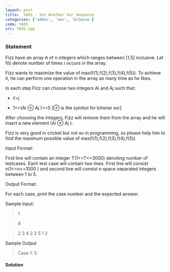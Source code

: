 ```yaml
---
layout: post
title:  YAXS - Yet Another Xor Sequence
categories: ['adhoc', 'xor', 'bitwise']
code: YAXS
src: YAXS.cpp
---
```


### **Statement**

  

Fizz have an array A of n integers which ranges between [1,5] inclusive. Let
f(i) denote number of times i occurs in the array.

Fizz wants to maximize the value of max(f(1),f(2),f(3),f(4),f(5)). To achieve
it, he can perform one operation in the array as many time as he likes.

In each step Fizz can choose two integers Ai and Aj such that:

  * i!=j

  * 1<=(Ai ⊕ Aj )<=5 [⊕ is the symbol for bitwise xor]

After choosing the integers, Fizz will remove them from the array and he will
insert a new element (Ai ⊕ Aj ).

  
Fizz is very good in cricket but not so in programming, so please help him to
find the maximum possible value of max(f(1),f(2),f(3),f(4),f(5)).

Input Format:

  
First line will contain an integer T(1<=T<=3000) denoting number of testcases.
Each test case will contain two lines. First line will consist n(1<=n<=1000 )
and second line will consist n space separated integers between 1 to 5.

Output Format:

  
For each case, print the case number and the expected answer.

Sample Input:

> 1

>

> 8

>

> 2 3 4 2 3 5 1 2

Sample Output

> Case 1: 5  
>

>  
>

>  
>



#### **Solution**



